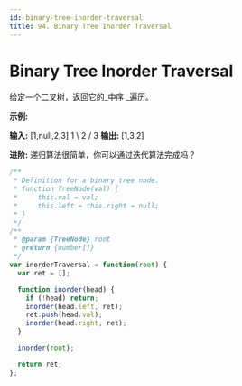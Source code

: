 ```yaml
---
id: binary-tree-inorder-traversal
title: 94. Binary Tree Inorder Traversal
---
```


# Binary Tree Inorder Traversal

给定一个二叉树，返回它的_中序 _遍历。

**示例:**

**输入:** \[1,null,2,3] 1 \\ 2 / 3 **输出:** \[1,3,2]

**进阶:** 递归算法很简单，你可以通过迭代算法完成吗？



```javascript
/**
 * Definition for a binary tree node.
 * function TreeNode(val) {
 *     this.val = val;
 *     this.left = this.right = null;
 * }
 */
/**
 * @param {TreeNode} root
 * @return {number[]}
 */
var inorderTraversal = function(root) {
  var ret = [];

  function inorder(head) {
    if (!head) return;
    inorder(head.left, ret);
    ret.push(head.val);
    inorder(head.right, ret);
  }

  inorder(root);

  return ret;
};
```